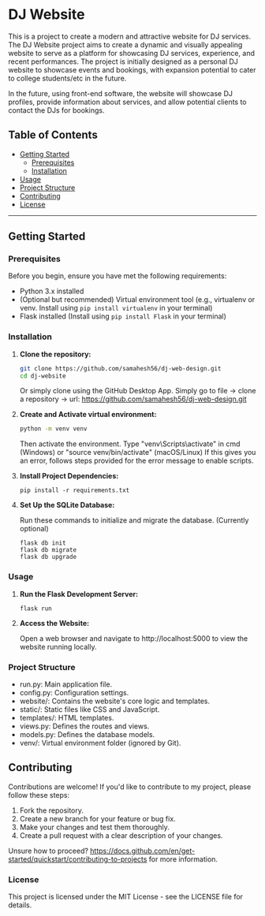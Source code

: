 # DJ Website

This is a project to create a modern and attractive website for DJ services. The DJ Website project aims to create a dynamic and visually appealing website to serve as a platform for showcasing DJ services, experience, and recent performances. The project is initially designed as a personal DJ website to showcase events and bookings, with expansion potential to cater to college students/etc in the future.


In the future, using front-end software, the website will showcase DJ profiles, provide information about services, and allow potential clients to contact the DJs for bookings.

## Table of Contents
- [Getting Started](#getting-started)
  - [Prerequisites](#prerequisites)
  - [Installation](#installation)
- [Usage](#usage)
- [Project Structure](#project-structure)
- [Contributing](#contributing)
- [License](#license)

---

## Getting Started

### Prerequisites

Before you begin, ensure you have met the following requirements:

- Python 3.x installed
- (Optional but recommended) Virtual environment tool (e.g., virtualenv or venv. Install using `pip install virtualenv` in your terminal) 
- Flask installed (Install using `pip install Flask` in your terminal)

### Installation

1. **Clone the repository:**

   ```bash
   git clone https://github.com/samahesh56/dj-web-design.git
   cd dj-website
   ```
   Or simply clone using the GitHub Desktop App. Simply go to file -> clone a repository -> url: https://github.com/samahesh56/dj-web-design.git

2. **Create and Activate virtual environment:**

    ```bash
    python -m venv venv 
    ```

    Then activate the environment. Type "venv\Scripts\activate" in cmd (Windows) or "source venv/bin/activate" (macOS/Linux)
    If this gives you an error, follows steps provided for the error message to enable scripts.

3. **Install Project Dependencies:**

    ```
    pip install -r requirements.txt
    ```

4. **Set Up the SQLite Database:**

    Run these commands to initialize and migrate the database. (Currently optional)
    ```
    flask db init
    flask db migrate
    flask db upgrade
    ```

### Usage

1. **Run the Flask Development Server:**

    ```
    flask run
    ```
2. **Access the Website:**

    Open a web browser and navigate to http://localhost:5000 to view the website running locally.

### Project Structure
- run.py: Main application file.
- config.py: Configuration settings.
- website/: Contains the website's core logic and templates.
- static/: Static files like CSS and JavaScript.
- templates/: HTML templates.
- views.py: Defines the routes and views.
- models.py: Defines the database models.
- venv/: Virtual environment folder (ignored by Git).

## Contributing 

Contributions are welcome! If you'd like to contribute to my project, please follow these steps:

1. Fork the repository.
2. Create a new branch for your feature or bug fix.
3. Make your changes and test them thoroughly.
4. Create a pull request with a clear description of your changes.

Unsure how to proceed? https://docs.github.com/en/get-started/quickstart/contributing-to-projects for more information. 

### License

This project is licensed under the MIT License - see the LICENSE file for details.



